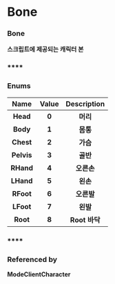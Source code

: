 # Bone

### **Bone**

**스크립트에 제공되는 캐릭터 본**

### \*\*\*\*

### **Enums**

| **Name** | **Value** | **Description** |
| :---: | :---: | :---: |
| **Head** | **0** | **머리** |
| **Body** | **1** | **몸통** |
| **Chest** | **2** | **가슴** |
| **Pelvis** | **3** | **골반** |
| **RHand** | **4** | **오른손** |
| **LHand** | **5** | **왼손** |
| **RFoot** | **6** | **오른발** |
| **LFoot** | **7** | **왼발** |
| **Root** | **8** | **Root 바닥** |

### \*\*\*\*

### **Referenced by**

**ModeClientCharacter**  


